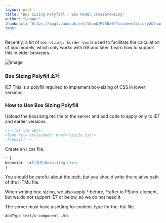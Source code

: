 ```yaml
---
layout: post
title: "Box Sizing Polyfill - Box Model Crossbrowsing"
author: "Logger"
thumbnail: "https://img1.daumcdn.net/thumb/R750x0/?scode=mtistory2&fname=https%3A%2F%2Ft1.daumcdn.net%2Fcfile%2Ftistory%2F26388B3A554A6BD735"
tags: 
---
```



Recently, a lot of `box-sizing: border-box` is used to facilitate the calculation of box models, which only works with IE8 and later. Learn how to support this in older browsers.

![image](https://t1.daumcdn.net/cfile/tistory/26388B3A554A6BD735)

### Box Sizing Polyfill 소개

IE7 This is a polyfill required to implement box-sizing of CSS in lower versions.

### How to Use Box Sizing Polyfill

Upload the boxsizing.htc file to the server and add code to apply only to IE7 and earlier versions.

```html
<!--[if lte IE7]>
<link rel="stylesheet" href="css/ie.css">
<![endif]-->

```

Create an i.css file.

```css
* {
behavior: url(경로/boxsizing.htc);
}

```

You should be careful about the path, but you should write the relative path of the HTML file.

When writing box-sizing, we also apply *:before, *:after to PSudo-element, but we do not support IE7 or below, so we do not need it.

The server must have a setting for content-type for the .htc file.

```undefined
AddType text/x-component .htc

```